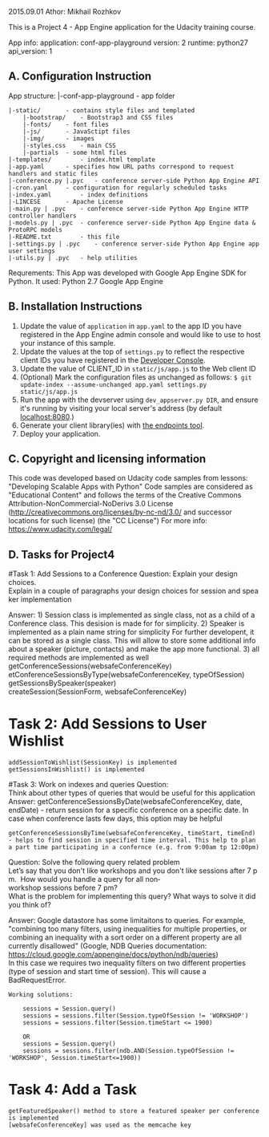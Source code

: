 2015.09.01
Athor: Mikhail Rozhkov

This is a Project 4 - App Engine application for the Udacity training course.

App info:
	application: conf-app-playground
	version: 2
	runtime: python27
	api_version: 1
	


A. Configuration Instruction
---------------------------- 
App structure: 
|-conf-app-playground		- app folder

	|-static/		- contains style files and templated
		|-bootstrap/	- Bootstrap3 and CSS files
		|-fonts/	- font files
		|-js/		- JavaSctipt files
		|-img/    	- images
		|-styles.css	- main CSS 
		|-partials	- some html files 
	|-templates/		- index.html template
	|-app.yaml		- specifies how URL paths correspond to request handlers and static files
	|-conference.py |.pyc	- conference server-side Python App Engine API
	|-cron.yaml		- configuration for regularly scheduled tasks 
	|-index.yaml 		- index definitions
	|-LINCESE 		- Apache License
	|-main.py | .pyc 	- conference server-side Python App Engine HTTP controller handlers 
	|-models.py | .pyc 	- conference server-side Python App Engine data & ProtoRPC models
	|-README.txt		- this file
	|-settings.py | .pyc 	- conference server-side Python App Engine app user settings
	|-utils.py | .pyc 	- help utilities 

Requrements:
This App was developed with Google App Engine SDK for Python. It used: 
	Python 2.7
	Google App Engine



B. Installation Instructions 
----------------------------
1. Update the value of `application` in `app.yaml` to the app ID you
   have registered in the App Engine admin console and would like to use to host
   your instance of this sample.
1. Update the values at the top of `settings.py` to
   reflect the respective client IDs you have registered in the
   [Developer Console][4].
1. Update the value of CLIENT_ID in `static/js/app.js` to the Web client ID
1. (Optional) Mark the configuration files as unchanged as follows:
   `$ git update-index --assume-unchanged app.yaml settings.py static/js/app.js`
1. Run the app with the devserver using `dev_appserver.py DIR`, and ensure it's running by visiting
   your local server's address (by default [localhost:8080][5].)
1. Generate your client library(ies) with [the endpoints tool][6].
1. Deploy your application.

[1]: https://developers.google.com/appengine
[2]: http://python.org
[3]: https://developers.google.com/appengine/docs/python/endpoints/
[4]: https://console.developers.google.com/
[5]: https://localhost:8080/
[6]: https://developers.google.com/appengine/docs/python/endpoints/endpoints_tool



C. Copyright and licensing information
-----------------------------------
This code was developed based on Udacity code samples from lessons:
	"Developing Scalable Apps with Python"
Code samples are considered as "Educational Content" and follows the terms of the Creative Commons 
Attribution-NonCommercial-NoDerivs 3.0 License (http://creativecommons.org/licenses/by-nc-nd/3.0/ 
and successor locations for such license) (the "CC License")
For more info: https://www.udacity.com/legal/ 



D. Tasks for Project4
---------------------------- 

#Task 1: Add Sessions to a Conference
Question: Explain your design choices. Explain in a couple of paragraphs your design choices for session and speaker implementation

Answer:
	1) Session class is implemented as single class, not as a child of a Conference class. This desision is 
	made for for simplicity. 
	2) Speaker is implemented as a plain name string for simplicity
	For further developent, it can be stored as a single class. This will allow to store some 
	additional info about a speaker (picture, contacts) and make the app more functional.
	3) all required methods are implemented as well
		getConferenceSessions(websafeConferenceKey) 
		etConferenceSessionsByType(websafeConferenceKey, typeOfSession) 
 		getSessionsBySpeaker(speaker) 
 		createSession(SessionForm, websafeConferenceKey)



# Task 2: Add Sessions to User Wishlist
	addSessionToWishlist(SessionKey) is implemented 
	getSessionsInWishlist() is implemented



#Task 3: Work on indexes and queries
Question: Think about other types of queries that would be useful for this application
Answer: 
	getConferenceSessionsByDate(websafeConferenceKey, date, endDate) - return session for a specific conference on a specific date. In case when conference lasts few days, this option may be helpful

	getConferenceSessionsByTime(websafeConferenceKey, timeStart, timeEnd) - helps to find session in specified time interval. This help to plan a part time participating in a confernce (e.g. from 9:00am tp 12:00pm)  

Question: Solve the following query related problem
	Let’s say that you don't like workshops and you don't like sessions after 7 pm. 
	How would you handle a query for all non­workshop sessions before 7 pm? 
	What is the problem for implementing this query? What ways to solve it did you
	think of?

Answer: 
	Google datastore has some limitaitons to queries. For example, "combining too many filters, using inequalities for multiple properties, or combining an inequality with a sort order on a different property are all currently disallowed" (Google, NDB Queries documentation: https://cloud.google.com/appengine/docs/python/ndb/queries)   
	In this case we requires two inequality filters on two different properties (type of session and start time of session). This will cause a BadRequestError.
	
	Working solutions:

		sessions = Session.query()
		sessions = sessions.filter(Session.typeOfSession != 'WORKSHOP')
		sessions = sessions.filter(Session.timeStart <= 1900)
		
		OR 
		sessions = Session.query()
		sessions = sessions.filter(ndb.AND(Session.typeOfSession != 'WORKSHOP', Session.timeStart<=1900))


# Task 4: Add a Task
	getFeaturedSpeaker() method to store a featured speaker per conference is implemented
	[websafeConferenceKey] was used as the memcache key
